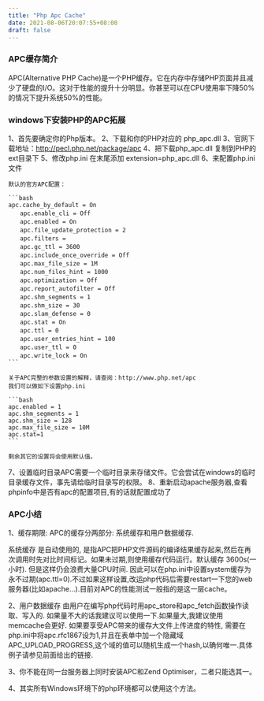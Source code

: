 ```yaml
---
title: "Php Apc Cache"
date: 2021-08-06T20:07:55+08:00
draft: false
---
```



### APC缓存简介

APC(Alternative PHP Cache)是一个PHP缓存。它在内存中存储PHP页面并且减少了硬盘的I/O。这对于性能的提升十分明显。你甚至可以在CPU使用率下降50%的情况下提升系统50%的性能。

### windows下安装PHP的APC拓展

1、首先要确定你的Php版本。
2、下载和你的PHP对应的 php_apc.dll
3、官网下载地址：http://pecl.php.net/package/apc
4、把下载php_apc.dll 复制到PHP的ext目录下
5、修改php.ini 在末尾添加 extension=php_apc.dll
6、来配置php.ini文件

    默认的官方APC配置：

    ```bash
    apc.cache_by_default = On
    　　apc.enable_cli = Off
    　　apc.enabled = On
    　　apc.file_update_protection = 2
    　　apc.filters =
    　　apc.gc_ttl = 3600
    　　apc.include_once_override = Off
    　　apc.max_file_size = 1M
    　　apc.num_files_hint = 1000
    　　apc.optimization = Off
    　　apc.report_autofilter = Off
    　　apc.shm_segments = 1
    　　apc.shm_size = 30
    　　apc.slam_defense = 0
    　　apc.stat = On
    　　apc.ttl = 0
    　　apc.user_entries_hint = 100
    　　apc.user_ttl = 0
    　　apc.write_lock = On
    ```

    关于APC完整的参数设置的解释，请查阅：http://www.php.net/apc
    我们可以做如下设置php.ini

    ```bash
    apc.enabled = 1
    apc.shm_segments = 1
    apc.shm_size = 128
    apc.max_file_size = 10M
    apc.stat=1
    ```

    剩余其它的设置将会使用默认值。

7、设置临时目录APC需要一个临时目录来存储文件。它会尝试在windows的临时目录缓存文件，事先请给临时目录写的权限。
8、重新启动apache服务器,查看phpinfo中是否有apc的配置项目,有的话就配置成功了

### APC小结

1、缓存期限: APC的缓存分两部分: 系统缓存和用户数据缓存.

系统缓存 是自动使用的, 是指APC把PHP文件源码的编译结果缓存起来,然后在再次调用时先对比时间标记。如果未过期,则使用缓存代码运行。默认缓存 3600s(一小时). 但是这样仍会浪费大量CPU时间. 因此可以在php.ini中设置system缓存为永不过期(apc.ttl=0).不过如果这样设置,改运php代码后需要restart一下您的web服务器(比如apache…).目前对APC的性能测试一般指的是这一层cache。

2、用户数据缓存 由用户在编写php代码时用apc_store和apc_fetch函数操作读取、写入的. 如果量不大的话我建议可以使用一下.如果量大,我建议使用memcache会更好. 如果要享受APC带来的缓存大文件上传进度的特性, 需要在php.ini中将apc.rfc1867设为1,并且在表单中加一个隐藏域APC_UPLOAD_PROGRESS,这个域的值可以随机生成一个hash,以确何唯一.具体例子请参见前面给出的链接.

3、你不能在同一台服务器上同时安装APC和Zend Optimiser，二者只能选其一。

4、其实所有Windows环境下的php环境都可以使用这个方法。